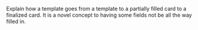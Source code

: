 
Explain how a template goes from a template to a partially filled card to a finalized card.
It is a novel concept to having some fields not be all the way filled in. 